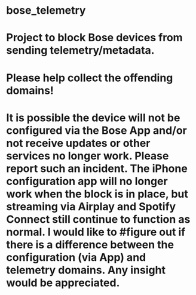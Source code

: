 # bose_telemetry
# Project to block Bose devices from sending telemetry/metadata.
# Please help collect the offending domains!
# It is possible the device will not be configured via the Bose App and/or not receive updates or other services no longer work. Please report such an incident. The iPhone configuration app will no longer work when the block is in place, but streaming via Airplay and Spotify Connect still continue to function as normal.  I would like to #figure out if there is a difference between the configuration (via App) and telemetry domains.  Any insight would be appreciated.


